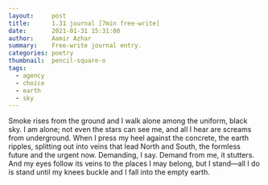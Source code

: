 ```yaml
---
layout:     post
title:      1.31 journal [7min free-write]
date:       2021-01-31 15:31:00
author:     Aamir Azhar
summary:    Free-write journal entry.
categories: poetry
thumbnail:  pencil-square-o
tags:
  - agency
  - choice
  - earth
  - sky
---
```

Smoke rises from the ground and I walk alone among the uniform, black sky. I am alone; not even the stars can see me, and all I hear are screams from underground. When I press my heel against the concrete, the earth ripples, splitting out into veins that lead North and South, the formless future and the urgent now. Demanding, I say. Demand from me, it stutters. And my eyes follow its veins to the places I may belong, but I stand—all I do is stand until my knees buckle and I fall into the empty earth.
